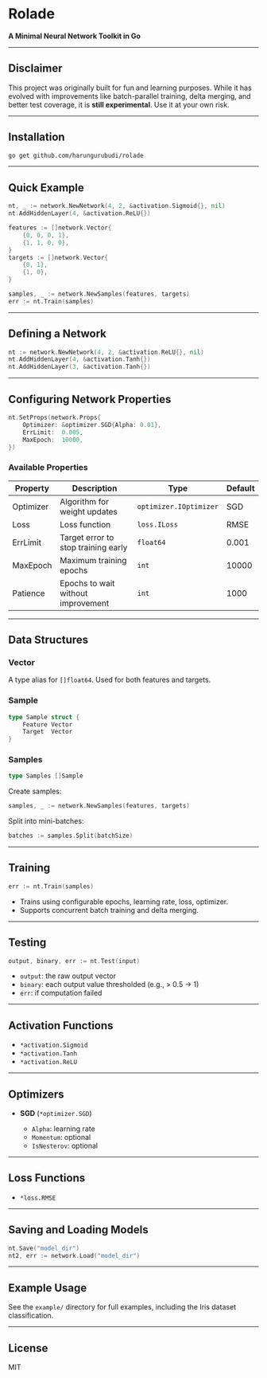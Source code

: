 # Rolade

**A Minimal Neural Network Toolkit in Go**

---

## Disclaimer

This project was originally built for fun and learning purposes. While it has evolved with improvements like batch-parallel training, delta merging, and better test coverage, it is **still experimental**. Use it at your own risk.

---

## Installation

```bash
go get github.com/harungurubudi/rolade
```

---

## Quick Example

```go
nt, _ := network.NewNetwork(4, 2, &activation.Sigmoid{}, nil)
nt.AddHiddenLayer(4, &activation.ReLU{})

features := []network.Vector{
	{0, 0, 0, 1},
	{1, 1, 0, 0},
}
targets := []network.Vector{
	{0, 1},
	{1, 0},
}

samples, _ := network.NewSamples(features, targets)
err := nt.Train(samples)
```

---

## Defining a Network

```go
nt := network.NewNetwork(4, 2, &activation.ReLU{}, nil)
nt.AddHiddenLayer(4, &activation.Tanh{})
nt.AddHiddenLayer(3, &activation.Tanh{})
```

---

## Configuring Network Properties

```go
nt.SetProps(network.Props{
    Optimizer: &optimizer.SGD{Alpha: 0.01},
    ErrLimit:  0.005,
    MaxEpoch:  10000,
})
```

### Available Properties

| Property  | Description                         | Type                   | Default |
| --------- | ----------------------------------- | ---------------------- | ------- |
| Optimizer | Algorithm for weight updates        | `optimizer.IOptimizer` | SGD     |
| Loss      | Loss function                       | `loss.ILoss`           | RMSE    |
| ErrLimit  | Target error to stop training early | `float64`              | 0.001   |
| MaxEpoch  | Maximum training epochs             | `int`                  | 10000   |
| Patience  | Epochs to wait without improvement  | `int`                  | 1000    |

---

## Data Structures

### Vector

A type alias for `[]float64`. Used for both features and targets.

### Sample

```go
type Sample struct {
	Feature Vector
	Target  Vector
}
```

### Samples

```go
type Samples []Sample
```

Create samples:

```go
samples, _ := network.NewSamples(features, targets)
```

Split into mini-batches:

```go
batches := samples.Split(batchSize)
```

---

## Training

```go
err := nt.Train(samples)
```

* Trains using configurable epochs, learning rate, loss, optimizer.
* Supports concurrent batch training and delta merging.

---

## Testing

```go
output, binary, err := nt.Test(input)
```

* `output`: the raw output vector
* `binary`: each output value thresholded (e.g., > 0.5 → 1)
* `err`: if computation failed

---

## Activation Functions

* `*activation.Sigmoid`
* `*activation.Tanh`
* `*activation.ReLU`

---

## Optimizers

* **SGD** (`*optimizer.SGD`)

  * `Alpha`: learning rate
  * `Momentum`: optional
  * `IsNesterov`: optional

---

## Loss Functions

* `*loss.RMSE`

---

## Saving and Loading Models

```go
nt.Save("model_dir")
nt2, err := network.Load("model_dir")
```

---

## Example Usage

See the `example/` directory for full examples, including the Iris dataset classification.

---

## License

MIT
